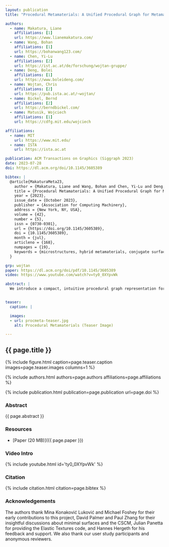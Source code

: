 ```yaml
---
layout: publication
title: "Procedural Metamaterials: A Unified Procedural Graph for Metamaterial Design"

authors:
  - name: Makatura, Liane
    affiliations: [1]
    url: https://www.lianemakatura.com/
  - name: Wang, Bohan
    affiliations: [1]
    url: https://bohanwang123.com/
  - name: Chen, Yi-Lu
    affiliations: [2]
    url: https://ist.ac.at/de/forschung/wojtan-gruppe/
  - name: Deng, Bolei
    affiliations: [1]
    url: https://www.boleideng.com/
  - name: Wojtan, Chris
    affiliations: [2]
    url: https://pub.ista.ac.at/~wojtan/
  - name: Bickel, Bernd
    affiliations: [2]
    url: https://berndbickel.com/
  - name: Matusik, Wojciech
    affiliations: [1]
    url: https://cdfg.mit.edu/wojciech

affiliations:
  - name: MIT
    url: https://www.mit.edu/
  - name: ISTA
    url: https://ista.ac.at

publication: ACM Transactions on Graphics (Siggraph 2023)
date: 2023-07-28
doi: https://dl.acm.org/doi/10.1145/3605389

bibtex: |
  @article{MakaturaMeta23,
    author = {Makatura, Liane and Wang, Bohan and Chen, Yi-Lu and Deng, Bolei and Wojtan, Chris and Bickel, Bernd and Matusik, Wojciech},
    title = {Procedural Metamaterials: A Unified Procedural Graph for Metamaterial Design},
    year = {2023},
    issue_date = {October 2023},
    publisher = {Association for Computing Machinery},
    address = {New York, NY, USA},
    volume = {42},
    number = {5},
    issn = {0730-0301},
    url = {https://doi.org/10.1145/3605389},
    doi = {10.1145/3605389},
    month = {jul},
    articleno = {168},
    numpages = {19},
    keywords = {microstructures, hybrid metamaterials, conjugate surface construction method, procedural representation, procedural graph, shellular, cellular metamaterials, Graph representation, truss structures, triply periodic minimal surfaces (TPMS)}
  }

grp: wojtan
paper: https://dl.acm.org/doi/pdf/10.1145/3605389
video: https://www.youtube.com/watch?v=ty0_0XYpvWk

abstract: |
  We introduce a compact, intuitive procedural graph representation for cellular metamaterials, which are small-scale, tileable structures that can be architected to exhibit many useful material properties. Because the structures’ "architectures" vary widely—with elements such as beams, thin shells, and solid bulks—it is difficult to explore them using existing representations. Generic approaches like voxel grids are versatile, but it is cumbersome to represent and edit individual structures; architecture-specific approaches address these issues, but are incompatible with one another. By contrast, our procedural graph succinctly represents the construction process for any structure using a simple skeleton annotated with spatially varying thickness. To express the highly constrained triply periodic minimal surfaces (TPMS) in this manner, we present the first fully automated version of the conjugate surface construction method, which allows novices to create complex TPMS from intuitive input. We demonstrate our representation’s expressiveness, accuracy, and compactness by constructing a wide range of established structures and hundreds of novel structures with diverse architectures and material properties. We also conduct a user study to verify our representation’s ease-of-use and ability to expand engineers’ capacity for exploration.


teaser:
  caption: |

  images:
  - url: procmeta-teaser.jpg
    alt: Procedural Metamaterials (Teaser Image)

---
```


## {{ page.title }}

{% include figure.html caption=page.teaser.caption images=page.teaser.images columns=1 %}

{% include authors.html authors=page.authors affiliations=page.affiliations %}

{% include publication.html publication=page.publication url=page.doi %}

### Abstract

{{ page.abstract }}

### Resources

* [Paper (20 MB)]({{ page.paper }})

### Video Intro

{% include youtube.html id='ty0_0XYpvWk' %}

### Citation

{% include citation.html citation=page.bibtex %}

### Acknowledgements

The authors thank Mina Konaković Luković and Michael Foshey for their early contributions to this project, David Palmer and Paul Zhang for their insightful discussions about minimal surfaces and the CSCM, Julian Panetta for providing the Elastic Textures code, and Hannes Hergeth for his feedback and support. We also thank our user study participants and anonymous reviewers.
